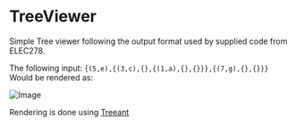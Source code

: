 # TreeViewer
Simple Tree viewer following the output format used by supplied code from ELEC278.

The following input:
`{(5,e),{(3,c),{},{(1,a),{},{}}},{(7,g),{},{}}}`
Would be rendered as:

![Image](https://i.imgur.com/WQqA9Vg.png)

Rendering is done using [Treeant](https://fperucic.github.io/treant-js/)
